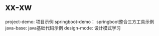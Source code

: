 # xx-xw

project-demo: 项目示例
springboot-demo： springboot整合三方工具示例
java-base: java基础代码示例
design-mode: 设计模式学习
